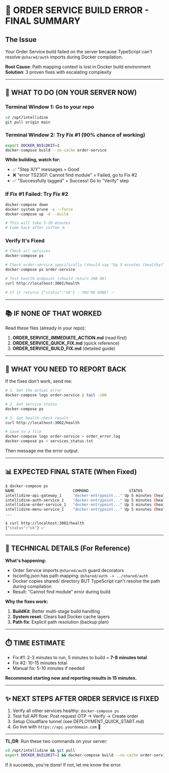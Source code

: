 # 📱 ORDER SERVICE BUILD ERROR - FINAL SUMMARY

## The Issue
Your Order Service build failed on the server because TypeScript can't resolve `@shared/auth` imports during Docker compilation.

**Root Cause**: Path mapping context is lost in Docker build environment  
**Solution**: 3 proven fixes with escalating complexity

---

## 🚀 WHAT TO DO (ON YOUR SERVER NOW)

### Terminal Window 1: Go to your repo
```bash
cd /opt/intellidine
git pull origin main
```

### Terminal Window 2: Try Fix #1 (90% chance of working)
```bash
export DOCKER_BUILDKIT=1
docker-compose build --no-cache order-service
```

**While building, watch for:**
- ✅ "Step X/Y" messages = Good
- ❌ "error TS2307: Cannot find module" = Failed, go to Fix #2
- ✅ "Successfully tagged" = Success! Go to "Verify" step

### If Fix #1 Failed: Try Fix #2
```bash
docker-compose down
docker system prune -a --force
docker-compose up -d --build

# This will take 5-10 minutes
# Come back after coffee ☕
```

### Verify It's Fixed
```bash
# Check all services
docker-compose ps

# Check order-service specifically (should say "Up X minutes (healthy)")
docker-compose ps order-service

# Test health endpoint (should return 200 OK)
curl http://localhost:3002/health

# If it returns {"status":"ok"} - YOU'RE DONE! ✅
```

---

## 📚 IF NONE OF THAT WORKED

Read these files (already in your repo):

1. **ORDER_SERVICE_IMMEDIATE_ACTION.md** (read first)
2. **ORDER_SERVICE_QUICK_FIX.md** (quick reference)
3. **ORDER_SERVICE_BUILD_FIX.md** (detailed guide)

---

## 🎯 WHAT YOU NEED TO REPORT BACK

If the fixes don't work, send me:

```bash
# 1. Get the actual error
docker-compose logs order-service | tail -100

# 2. Get service status
docker-compose ps

# 3. Get health check result
curl http://localhost:3002/health

# Save to a file
docker-compose logs order-service > order_error.log
docker-compose ps > services_status.txt
```

Then message me the error output.

---

## 📊 EXPECTED FINAL STATE (When Fixed)

```bash
$ docker-compose ps
NAME                          COMMAND                  STATUS
intellidine-api-gateway_1     "docker-entrypoint..." Up 5 minutes (healthy)
intellidine-auth-service_1    "docker-entrypoint..." Up 5 minutes (healthy)
intellidine-order-service_1   "docker-entrypoint..." Up 5 minutes (healthy) ✅
intellidine-menu-service_1    "docker-entrypoint..." Up 5 minutes (healthy)
...

$ curl http://localhost:3002/health
{"status":"ok"} ✅
```

---

## 🔧 TECHNICAL DETAILS (For Reference)

**What's happening:**
- Order Service imports `@shared/auth` guard decorators
- tsconfig.json has path mapping: `@shared/auth -> ../shared/auth`
- Docker copies shared/ directory BUT TypeScript can't resolve the path during compilation
- Result: "Cannot find module" error during build

**Why the fixes work:**
1. **BuildKit**: Better multi-stage build handling
2. **System reset**: Clears bad Docker cache layers
3. **Path fix**: Explicit path resolution (backup plan)

---

## ⏱️ TIME ESTIMATE

- Fix #1: 2-3 minutes to run, 5 minutes to build = **7-8 minutes total**
- Fix #2: 10-15 minutes total
- Manual fix: 5-10 minutes if needed

**Recommend starting now and reporting results in 15 minutes.**

---

## ✨ NEXT STEPS AFTER ORDER SERVICE IS FIXED

1. Verify all other services healthy: `docker-compose ps`
2. Test full API flow: Post request OTP → Verify → Create order
3. Setup Cloudflare tunnel (see DEPLOYMENT_QUICK_START.md)
4. Go live with `https://api.yourdomain.com` 🚀

---

**TL;DR**: Run these two commands on your server:
```bash
cd /opt/intellidine && git pull
export DOCKER_BUILDKIT=1 && docker-compose build --no-cache order-service
```

If it succeeds, you're done! If not, let me know the error.
